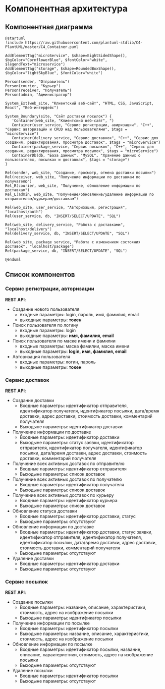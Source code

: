 # Компонентная архитектура
<!-- Состав и взаимосвязи компонентов системы между собой и внешними системами с указанием протоколов, ключевые технологии, используемые для реализации компонентов.
Диаграмма контейнеров C4 и текстовое описание. 
-->
## Компонентная диаграмма

```plantuml
@startuml
!include https://raw.githubusercontent.com/plantuml-stdlib/C4-PlantUML/master/C4_Container.puml

AddElementTag("microService", $shape=EightSidedShape(), $bgColor="CornflowerBlue", $fontColor="white", $legendText="microservice")
AddElementTag("storage", $shape=RoundedBoxShape(), $bgColor="lightSkyBlue", $fontColor="white")

Person(sender, "Отправитель")
Person(courier, "Курьер")
Person(receiver, "Получатель")
Person(admin, "Администратор")

System_Ext(web_site, "Клиентский веб-сайт", "HTML, CSS, JavaScript, React", "Веб-интерфейс")

System_Boundary(site, "Сайт доставки посылок") {
   'Container(web_site, "Клиентский веб-сайт", ")
   Container(user_service, "Сервис регистрации, авиризации", "C++", "Сервис авторизации и CRUD над пользователями", $tags = "microService")    
   Container(delivery_service, "Сервис доставкок", "C++", "Сервис для создания, редактирования, просмотра доставок", $tags = "microService") 
   Container(package_service, "Сервис посылкок", "C++", "Сервис для создания, редактирования, просмотра посылок", $tags = "microService")   
   ContainerDb(db, "База данных", "MySQL", "Хранение данных о пользователях, посылках и доставках", $tags = "storage")
}

Rel(sender, web_site, "Создание, просмотр, отмена доставки посылки")
Rel(receiver, web_site, "Получение информации по доставкам по получателю")
Rel_R(courier, web_site, "Получение, обновление информации по доставкам")
Rel_L(admin, web_site, "Получение/обновление/удаление информации по отправителям/курьерам/доставкам")

Rel(web_site, user_service, "Авторизация, регистрация", "localhost/auth")
Rel(user_service, db, "INSERT/SELECT/UPDATE", "SQL")

Rel(web_site, delivery_service, "Работа с доставками", "localhost/delivery")
Rel(delivery_service, db, "INSERT/SELECT/UPDATE", "SQL")

Rel(web_site, package_service, "Работа с изменением состояния доставок", "localhost/package")
Rel(package_service, db, "INSERT/SELECT/UPDATE", "SQL")

@enduml
```
## Список компонентов  

### Сервис регистрации, авторизации
**REST API**:
-	Создание нового пользователя
      - входные параметры: login, пароль, имя, фамилия, email
      - выходные параметры: **токен**
-	Поиск пользователя по логину
     - входные параметры:  login
     - выходные параметры: **имя, фамилия, email**
-	Поиск пользователя по маске имени и фамилии
     - входные параметры: маска фамилии, маска имени
     - выходные параметры: **login, имя, фамилия, email**
-   Авторизация пользователя
     - входные параметры: логин, пароль
     - выходные параметры: **токен**

### Сервис доставок
**REST API**:
- Создание доставки
  - Входные параметры: идентификатор отправителя, идентификатор получателя, идентификатор посылки, дата/время доставки, адрес доставки, стоимость доставки, комментарий получателя
  - Выходыне параметры: идентификатор доставки
- Получение информации по доставке
  - Входные параметры: идентификатор доставки
  - Выходыне параметры: статус заявки, идентификатор отправителя, идентификатор получателя, идентификатор посылки, дата/время доставки, адрес доставки, стоимость доставки, комментарий получателя
- Получение всех активных доставок по отправителю
  - Входные параметры: идентификатор отправителя
  - Выходыне параметры: список доставок
- Получение всех активных доставок по получателю
  - Входные параметры: идентификатор получателя
  - Выходыне параметры: список доставок
- Получение всех активных доставок по курьеру
  - Входные параметры: идентификатор курьера
  - Выходыне параметры: список доставок
- Обновление статуса доставки
  - Входные параметры: идентификатор доставки, статус
  - Выходыне параметры: отсутствуют
- Обновление информации по доставке
  - Входные параметры: идентификатор доставки, статус заявки, идентификатор отправителя, идентификатор получателя, идентификатор посылки, дата/время доставки, адрес доставки, стоимость доставки, комментарий получателя
  - Выходыне параметры: отсутствуют
- Удаление доставки
  - Входные параметры: идентификатор доставки
  - Выходыне параметры: отсутствуют

### Сервис посылок
**REST API**:
- Создание посылки
  - Входные параметры: название, описание, характеристики, стоимость, адрес на изображение посылки
  - Выходыне параметры: идентификатор посылки
- Получение информации по посылке
  - Входные параметры: идентификатор посылки
  - Выходыне параметры: название, описание, характеристики, стоимость, адрес на изображение посылки
- Обновление информации по посылке
  - Входные параметры: идентификатор посылки, название, описание, характеристики, стоимость, адрес на изображение посылки
  - Выходыне параметры: отсутствуют
- Удаление посылки
  - Входные параметры: идентификатор посылки
  - Выходыне параметры: отсутствуют
